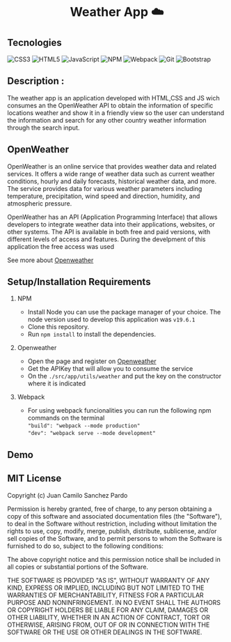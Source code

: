 <p align="center">
  <h1 align="center"> Weather App ☁️ </h1>
</p>


## Tecnologies
![CSS3](https://img.shields.io/badge/css3-%231572B6.svg?style=for-the-badge&logo=css3&logoColor=white)
![HTML5](https://img.shields.io/badge/html5-%23E34F26.svg?style=for-the-badge&logo=html5&logoColor=white)
![JavaScript](https://img.shields.io/badge/javascript-%23323330.svg?style=for-the-badge&logo=javascript&logoColor=%23F7DF1E)
![NPM](https://img.shields.io/badge/NPM-%23CB3837.svg?style=for-the-badge&logo=npm&logoColor=white)
![Webpack](https://img.shields.io/badge/webpack-%238DD6F9.svg?style=for-the-badge&logo=webpack&logoColor=black)
![Git](https://img.shields.io/badge/git-%23F05033.svg?style=for-the-badge&logo=git&logoColor=white)
![Bootstrap](https://img.shields.io/badge/bootstrap-%23563D7C.svg?style=for-the-badge&logo=bootstrap&logoColor=white)

## Description :
The weather app is an application developed with HTML,CSS and JS wich consumes an the OpenWeather API to obtain the information of specific locations weather and show
it in a friendly view so the user can understand the information and search for any other country weather information through the search input.

## OpenWeather
OpenWeather is an online service that provides weather data and related services. It offers a wide range of weather data such as current weather conditions, hourly and daily forecasts, historical weather data, and more. 
The service provides data for various weather parameters including temperature, precipitation, wind speed and direction, humidity, and atmospheric pressure.

OpenWeather has an API (Application Programming Interface) that allows developers to integrate weather data into their applications, websites, or other systems. 
The API is available in both free and paid versions, with different levels of access and features. During the develpment of this application the free access was used

See more about [Openweather](https://openweathermap.org/)

## Setup/Installation Requirements
 1. NPM
    * Install Node you can use the package manager of your choice. The node version used to develop this application was ```v19.6.1```
    * Clone this repository.
    * Run ```npm install``` to install the dependencies.
 
 2. Openweather
    * Open the page and register on [Openweather](https://openweathermap.org/)
    * Get the APIKey that will allow you to consume the service
    * On the ```./src/app/utils/weather``` and put the key on the constructor where it is indicated
    
3. Webpack
   * For using webpack funcionalities you can run the following npm commands on the terminal <br>
      ```"build": "webpack --mode production"```<br>
      ```"dev": "webpack serve --mode development"```
## Demo
   
    
## MIT License

Copyright (c) Juan Camilo Sanchez Pardo

Permission is hereby granted, free of charge, to any person obtaining a copy
of this software and associated documentation files (the "Software"), to deal
in the Software without restriction, including without limitation the rights
to use, copy, modify, merge, publish, distribute, sublicense, and/or sell
copies of the Software, and to permit persons to whom the Software is
furnished to do so, subject to the following conditions:

The above copyright notice and this permission notice shall be included in all
copies or substantial portions of the Software.

THE SOFTWARE IS PROVIDED "AS IS", WITHOUT WARRANTY OF ANY KIND, EXPRESS OR
IMPLIED, INCLUDING BUT NOT LIMITED TO THE WARRANTIES OF MERCHANTABILITY,
FITNESS FOR A PARTICULAR PURPOSE AND NONINFRINGEMENT. IN NO EVENT SHALL THE
AUTHORS OR COPYRIGHT HOLDERS BE LIABLE FOR ANY CLAIM, DAMAGES OR OTHER
LIABILITY, WHETHER IN AN ACTION OF CONTRACT, TORT OR OTHERWISE, ARISING FROM,
OUT OF OR IN CONNECTION WITH THE SOFTWARE OR THE USE OR OTHER DEALINGS IN THE
SOFTWARE.
